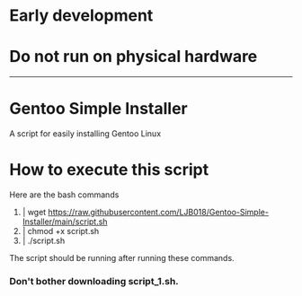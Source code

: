 # Early development
# Do not run on physical hardware
---
# Gentoo Simple Installer
A script for easily installing Gentoo Linux

# How to execute this script
Here are the bash commands

1. | wget https://raw.githubusercontent.com/LJB018/Gentoo-Simple-Installer/main/script.sh
2. | chmod +x script.sh
3. | ./script.sh

The script should be running after running these commands.

### Don't bother downloading script_1.sh.
